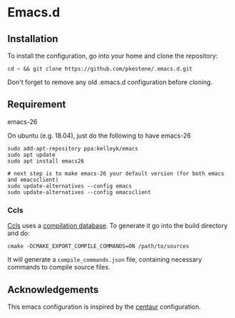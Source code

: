 # Emacs.d

## Installation

To install the configuration, go into your home and clone the repository:
```shell
cd ~ && git clone https://github.com/pkestene/.emacs.d.git
```
Don't forget to remove any old .emacs.d configuration before cloning.

## Requirement

emacs-26

On ubuntu (e.g. 18.04), just do the following to have emacs-26

```shel
sudo add-apt-repository ppa:kelleyk/emacs
sudo apt update
sudo apt install emacs26

# next step is to make emacs-26 your default version (for both emacs and emacsclient)
sudo update-alternatives --config emacs
sudo update-alternatives --config emacsclient
```

### Ccls

[Ccls](https://github.com/MaskRay/ccls) uses a [compilation database](https://clang.llvm.org/docs/JSONCompilationDatabase.html). To generate it go into the build directory and do:
```shell
cmake -DCMAKE_EXPORT_COMPILE_COMMANDS=ON /path/to/sources
```
It will generate a ```compile_commands.json``` file, containing necessary commands to compile source files.

<!-- ### Compdb -->

<!-- It can also be usefull to have 'compile commands' for header files. They can be provided by [compdb](https://github.com/Sarcasm/compdb), using the ```compile_commands.json``` file and generating a new one. -->
<!-- ```shell -->
<!-- compdb -p build -c compdb.complementers=headerdb update -->
<!-- compdb -p build -c compdb.complementers=headerdb list > compile_commands.json -->
<!-- ``` -->

## Acknowledgements

This emacs configuration is inspired by the [centaur](https://github.com/seagle0128/.emacs.d) configuration.
